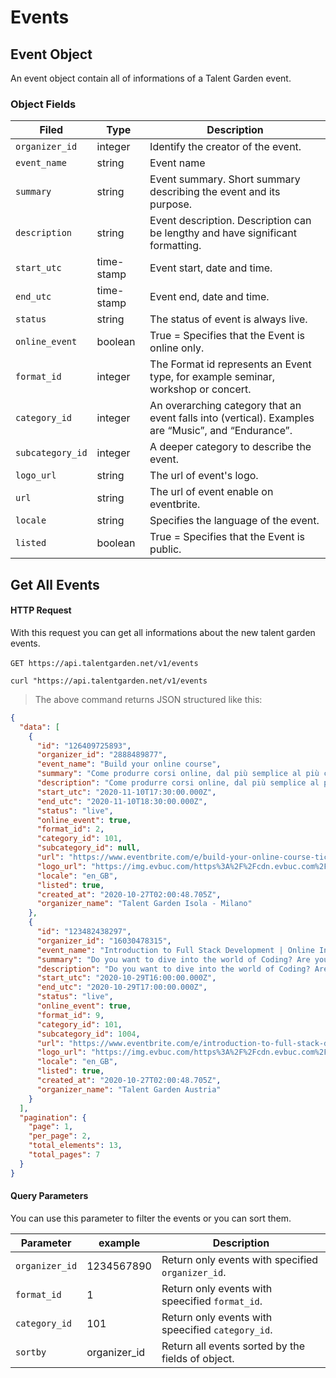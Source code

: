 # Events
## Event Object
An event object contain all of informations of a Talent Garden event.

### Object Fields
| Filed    |      Type      |  <div style="width:100%">Description</div> |
|----------|---------------|------------|
| `organizer_id` |    integer   |   Identify the creator of the event.|
| `event_name` | string |   Event name |
| `summary` |  string |Event summary. Short summary describing the event and its purpose. |
| `description` |    string   |   Event description. Description can be lengthy and have significant formatting. |
| `start_utc` | time-stamp  | Event start, date and time. |
| `end_utc` |    time-stamp   |  Event end, date and time. |
| `status` | string | The status of event is always live.  |
| `online_event` |  boolean | True = Specifies that the Event is online only.  |
| `format_id` |    integer   |   The Format id represents an Event type, for example seminar, workshop or concert.  |
| `category_id` | integer |    An overarching category that an event falls into (vertical). Examples are “Music”, and “Endurance”. |
| `subcategory_id`| integer| A deeper category to describe the event. |
| `logo_url` | string  | The url of event's logo.  |
| `url` |    string   |   The url of event enable on eventbrite. |
| `locale` | string |  Specifies the language of the event. |
| `listed` | boolean |  True = Specifies that the Event is public. |
## Get All Events

#### HTTP Request
With this request you can get all informations about the new talent garden events. <br></br>
`GET https://api.talentgarden.net/v1/events`

```shell
curl "https://api.talentgarden.net/v1/events
```
> The above command returns JSON structured like this:

```json
{
  "data": [
    {
      "id": "126409725893",
      "organizer_id": "2888489877",
      "event_name": "Build your online course",
      "summary": "Come produrre corsi online, dal più semplice al più complesso",
      "description": "Come produrre corsi online, dal più semplice al più complesso",
      "start_utc": "2020-11-10T17:30:00.000Z",
      "end_utc": "2020-11-10T18:30:00.000Z",
      "status": "live",
      "online_event": true,
      "format_id": 2,
      "category_id": 101,
      "subcategory_id": null,
      "url": "https://www.eventbrite.com/e/build-your-online-course-tickets-126409725893",
      "logo_url": "https://img.evbuc.com/https%3A%2F%2Fcdn.evbuc.com%2Fimages%2F115511911%2F63152314247%2F1%2Foriginal.20191009-144842?auto=format%2Ccompress&q=75&sharp=10&s=24cc030ffd6e8830d92d84c36e285c9a",
      "locale": "en_GB",
      "listed": true,
      "created_at": "2020-10-27T02:00:48.705Z",
      "organizer_name": "Talent Garden Isola - Milano"
    },
    {
      "id": "123482438297",
      "organizer_id": "16030478315",
      "event_name": "Introduction to Full Stack Development | Online Info Event",
      "summary": "Do you want to dive into the world of Coding? Are you ready for a career as a Full Stack Developer?",
      "description": "Do you want to dive into the world of Coding? Are you ready for a career as a Full Stack Developer?",
      "start_utc": "2020-10-29T16:00:00.000Z",
      "end_utc": "2020-10-29T17:00:00.000Z",
      "status": "live",
      "online_event": true,
      "format_id": 9,
      "category_id": 101,
      "subcategory_id": 1004,
      "url": "https://www.eventbrite.com/e/introduction-to-full-stack-development-online-info-event-registration-123482438297",
      "logo_url": "https://img.evbuc.com/https%3A%2F%2Fcdn.evbuc.com%2Fimages%2F114522263%2F385833754851%2F1%2Foriginal.20201013-151954?auto=format%2Ccompress&q=75&sharp=10&s=c3a33a5b6b3621d390c37b033590dc65",
      "locale": "en_GB",
      "listed": true,
      "created_at": "2020-10-27T02:00:48.705Z",
      "organizer_name": "Talent Garden Austria"
    }
  ],
  "pagination": {
    "page": 1,
    "per_page": 2,
    "total_elements": 13,
    "total_pages": 7
  }
}
```
#### Query Parameters
You can use this parameter to filter the events or you can sort them.

Parameter | example | Description
--------- | ------- | --------------
`organizer_id` | 1234567890 | Return only events with specified `organizer_id`.|
`format_id` | 1 | Return only events with speecified `format_id`.|
`category_id` | 101 | Return only events with speecified `category_id`.|
`sortby` | organizer_id | Return all events sorted by the fields of object.|



